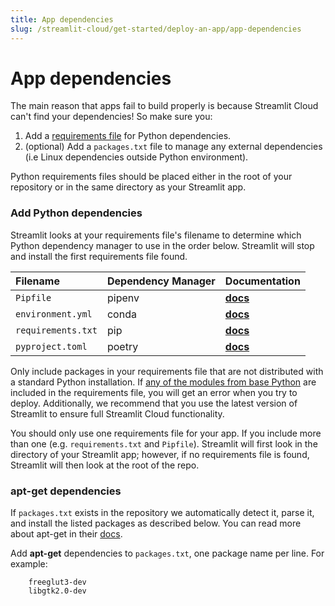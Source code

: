 ```yaml
---
title: App dependencies
slug: /streamlit-cloud/get-started/deploy-an-app/app-dependencies
---
```


# App dependencies

The main reason that apps fail to build properly is because Streamlit Cloud can't find your dependencies! So make sure you:

1. Add a [requirements file](#add-python-dependencies) for Python dependencies.
2. (optional) Add a `packages.txt` file to manage any external dependencies (i.e Linux dependencies outside Python environment).

<Note>

Python requirements files should be placed either in the root of your repository or in the same
directory as your Streamlit app.

</Note>

### Add Python dependencies

Streamlit looks at your requirements file's filename to determine which Python dependency manager to use in the order below. Streamlit will stop and install the first requirements file found.

| **Filename**       | **Dependency Manager** | **Documentation**                                                                                                                     |
| :----------------- | :--------------------- | :------------------------------------------------------------------------------------------------------------------------------------ |
| `Pipfile`          | pipenv                 | **[docs](https://pipenv-fork.readthedocs.io/en/latest/basics.html)**                                                                  |
| `environment.yml`  | conda                  | **[docs](https://conda.io/projects/conda/en/latest/user-guide/tasks/manage-environments.html#creating-an-environment-file-manually)** |
| `requirements.txt` | pip                    | **[docs](https://pip.pypa.io/en/stable/user_guide/#)**                                                                                |
| `pyproject.toml`   | poetry                 | **[docs](https://python-poetry.org/docs/basic-usage/)**                                                                               |

<Note>

Only include packages in your requirements file that are not distributed with a standard Python
installation. If [any of the modules from base Python](https://docs.python.org/3/py-modindex.html)
are included in the requirements file, you will get an error when you try to deploy. Additionally, we recommend that you
use the latest version of Streamlit to ensure full Streamlit Cloud functionality.

</Note>

<Warning>

You should only use one requirements file for your app. If you include more than one (e.g.
`requirements.txt` and `Pipfile`). Streamlit will first look in the directory of your Streamlit app;
however, if no requirements file is found, Streamlit will then look at the root of the repo.

</Warning>

### apt-get dependencies

If `packages.txt` exists in the repository we automatically detect it, parse it, and install the listed packages as described below. You can read more about apt-get in their [docs](https://linux.die.net/man/8/apt-get).

Add **apt-get** dependencies to `packages.txt`, one package name per line. For example:

```shell
    freeglut3-dev
    libgtk2.0-dev
```
